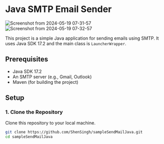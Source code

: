 # Java SMTP Email Sender

![Screenshot from 2024-05-19 07-31-57](https://github.com/ShenSingh/sampleSendMailJava/assets/143357867/787fc1ae-42ac-4195-9d3a-7a5abc509abf)
![Screenshot from 2024-05-19 07-32-57](https://github.com/ShenSingh/sampleSendMailJava/assets/143357867/6fdd4244-59dc-4ed0-94a0-96bbd0c1e504)

This project is a simple Java application for sending emails using SMTP. 
It uses Java SDK 17.2 and the main class is `LauncherWrapper`.

## Prerequisites

- Java SDK 17.2
- An SMTP server (e.g., Gmail, Outlook)
- Maven (for building the project)

## Setup

### 1. Clone the Repository

Clone this repository to your local machine.

```bash
git clone https://github.com/ShenSingh/sampleSendMailJava.git
cd sampleSendMailJava
